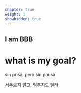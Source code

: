 ```yaml
---
chapter: true
weight: 1
showhidden: true
---
```


## I am BBB

# what is my goal? 

sin prisa, pero sin pausa

서두르지 말고, 멈추지도 말라